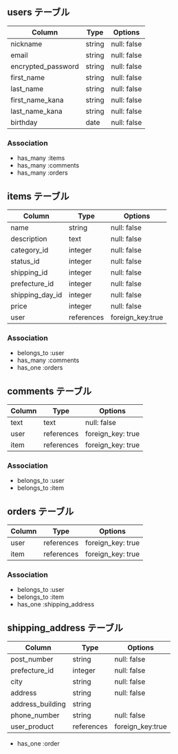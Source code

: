## users テーブル


| Column             | Type        | Options      |
| ------------------ | ----------- | ------------ |
| nickname           | string      | null: false  |
| email              | string      | null: false  |
| encrypted_password | string      | null: false  | 
| first_name         | string      | null: false  |
| last_name          | string      | null: false  |
| first_name_kana    | string      | null: false  |
| last_name_kana     | string      | null: false  | 
| birthday           | date        | null: false  |

### Association

- has_many :items
- has_many :comments
- has_many :orders



## items テーブル


| Column             | Type        | Options                       |
| ------------------ | ----------- | ----------------------------- |
| name               | string      | null: false                   |
| description        | text        | null: false                   |
| category_id        | integer     | null: false                   |
| status_id          | integer     | null: false                   |
| shipping_id        | integer     | null: false                   | 
| prefecture_id      | integer     | null: false                   |
| shipping_day_id    | integer     | null: false                   | 
| price              | integer     | null: false                   |
| user               | references  | foreign_key:true              |

### Association

- belongs_to :user
- has_many   :comments
- has_one    :orders

## comments テーブル

| Column     | Type        | Options                       |
| ---------- | ----------- | ----------------------------- |
| text       | text        | null: false                   |
| user       | references  | foreign_key: true              |
| item       | references  | foreign_key: true              |

### Association

- belongs_to :user
- belongs_to :item

## orders テーブル

| Column     | Type       | Options                        |
| ---------- | ---------- | ------------------------------ |
| user       | references | foreign_key: true              |
| item       | references | foreign_key: true              |

### Association

- belongs_to :user
- belongs_to :item
- has_one    :shipping_address

## shipping_address テーブル

| Column            | Type        | Options                       |
| ----------------- | ----------- | ----------------------------- |
| post_number       | string      | null: false                   |
| prefecture_id     | integer     | null: false                   |
| city              | string      | null: false                   |
| address           | string      | null: false                   |
| address_building  | string      |                               | 
| phone_number      | string      | null: false                   |
| user_product      | references  | foreign_key:true              |

- has_one :order
